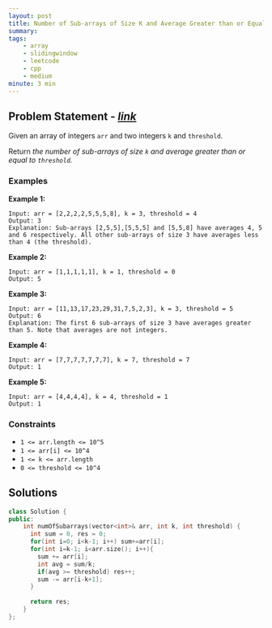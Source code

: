 ```yaml
---
layout: post
title: Number of Sub-arrays of Size K and Average Greater than or Equal to Threshold
summary:
tags:
    - array
    - slidingwindow
    - leetcode
    - cpp
    - medium
minute: 3 min
---
```


## Problem Statement - [*link*](https://leetcode.com/problems/number-of-sub-arrays-of-size-k-and-average-greater-than-or-equal-to-threshold)  

Given an array of integers `arr` and two integers `k` and `threshold`.

Return *the number of sub-arrays of size `k` and average greater than or equal to `threshold`.*

### Examples

**Example 1:**   
```
Input: arr = [2,2,2,2,5,5,5,8], k = 3, threshold = 4
Output: 3
Explanation: Sub-arrays [2,5,5],[5,5,5] and [5,5,8] have averages 4, 5 and 6 respectively. All other sub-arrays of size 3 have averages less than 4 (the threshold).
```

**Example 2:**    
```
Input: arr = [1,1,1,1,1], k = 1, threshold = 0
Output: 5
```

**Example 3:**    
```
Input: arr = [11,13,17,23,29,31,7,5,2,3], k = 3, threshold = 5
Output: 6
Explanation: The first 6 sub-arrays of size 3 have averages greater than 5. Note that averages are not integers.
```

**Example 4:**    
```
Input: arr = [7,7,7,7,7,7,7], k = 7, threshold = 7
Output: 1
```

**Example 5:**    
```
Input: arr = [4,4,4,4], k = 4, threshold = 1
Output: 1
```

### Constraints
+ `1 <= arr.length <= 10^5`
+ `1 <= arr[i] <= 10^4`
+ `1 <= k <= arr.length`
+ `0 <= threshold <= 10^4`

## Solutions

```cpp
class Solution {
public:
    int numOfSubarrays(vector<int>& arr, int k, int threshold) {
      int sum = 0, res = 0;
      for(int i=0; i<k-1; i++) sum+=arr[i];
      for(int i=k-1; i<arr.size(); i++){
        sum += arr[i];
        int avg = sum/k;
        if(avg >= threshold) res++;
        sum -= arr[i-k+1];
      }
      
      return res;
    }
};
```

